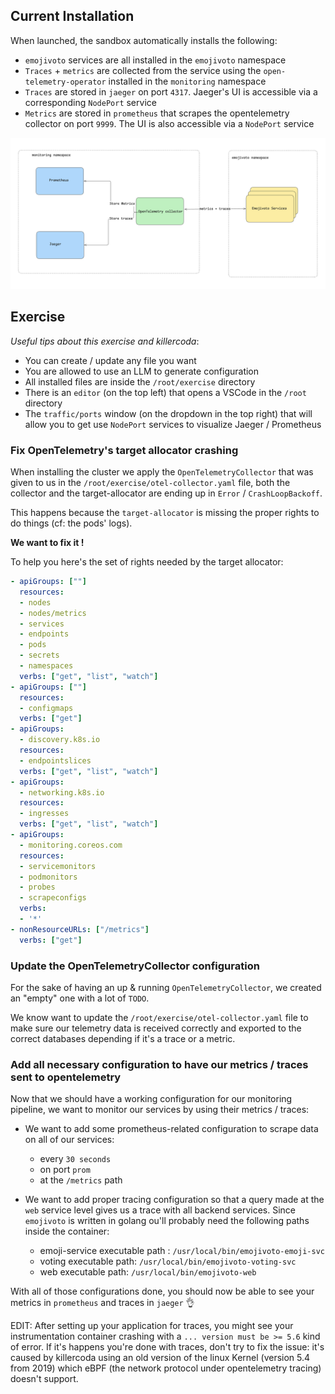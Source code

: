 ## Current Installation

When launched, the sandbox automatically installs the following:
- `emojivoto` services are all installed in the `emojivoto` namespace
- `Traces` + `metrics` are collected from the service using the `open-telemetry-operator` installed in the `monitoring` namespace
- `Traces` are stored in `jaeger` on port `4317`. Jaeger's UI is accessible via a corresponding `NodePort` service
- `Metrics` are stored in `prometheus` that scrapes the opentelemetry collector on port `9999`. The UI is also accessible via a `NodePort` service

![schema](../assets/schema.png)

## Exercise

*Useful tips about this exercise and killercoda*:
- You can create / update any file you want
- You are allowed to use an LLM to generate configuration
- All installed files are inside the `/root/exercise` directory
- There is an `editor` (on the top left) that opens a VSCode in the `/root` directory
- The `traffic/ports` window (on the dropdown in the top right) that will allow you to get use `NodePort` services to visualize Jaeger / Prometheus

### Fix OpenTelemetry's target allocator crashing

When installing the cluster we apply the `OpenTelemetryCollector` that was given to us in the `/root/exercise/otel-collector.yaml` file, both the collector and the target-allocator are ending up in `Error` / `CrashLoopBackoff`.

This happens because the `target-allocator` is missing the proper rights to do things (cf: the pods' logs).

**We want to fix it !**

To help you here's the set of rights needed by the target allocator:

```yaml
- apiGroups: [""]
  resources:
  - nodes
  - nodes/metrics
  - services
  - endpoints
  - pods
  - secrets
  - namespaces
  verbs: ["get", "list", "watch"]
- apiGroups: [""]
  resources:
  - configmaps
  verbs: ["get"]
- apiGroups:
  - discovery.k8s.io
  resources:
  - endpointslices
  verbs: ["get", "list", "watch"]
- apiGroups:
  - networking.k8s.io
  resources:
  - ingresses
  verbs: ["get", "list", "watch"]
- apiGroups:
  - monitoring.coreos.com
  resources:
  - servicemonitors
  - podmonitors
  - probes
  - scrapeconfigs
  verbs:
  - '*'
- nonResourceURLs: ["/metrics"]
  verbs: ["get"]
```

### Update the OpenTelemetryCollector configuration

For the sake of having an up & running `OpenTelemetryCollector`, we created an "empty" one with a lot of `TODO`.

We know want to update the `/root/exercise/otel-collector.yaml` file to make sure our telemetry data is received correctly and exported to the correct databases depending if it's a trace or a metric.

### Add all necessary configuration to have our metrics / traces sent to opentelemetry

Now that we should have a working configuration for our monitoring pipeline, we want to monitor our services by using their metrics / traces:
- We want to add some prometheus-related configuration to scrape data on all of our services:
  - every `30 seconds`
  - on port `prom`
  - at the `/metrics` path

- We want to add proper tracing configuration so that a query made at the `web` service level gives us a trace with all backend services. Since `emojivoto` is written in golang ou'll probably need the following paths inside the container:
  - emoji-service executable path : `/usr/local/bin/emojivoto-emoji-svc`
  - voting executable path: `/usr/local/bin/emojivoto-voting-svc`
  - web executable path: `/usr/local/bin/emojivoto-web`

With all of those configurations done, you should now be able to see your metrics in `prometheus` and traces in `jaeger` 👌

EDIT: After setting up your application for traces, you might see your instrumentation container crashing with a `... version must be >= 5.6` kind of error. If it's happens you're done with traces, don't try to fix the issue: it's caused by killercoda using an old version of the linux Kernel (version 5.4 from 2019) which eBPF (the network protocol under opentelemetry tracing) doesn't support.